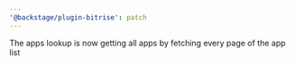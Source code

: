 ```yaml
---
'@backstage/plugin-bitrise': patch
---
```


The apps lookup is now getting all apps by fetching every page of the app list
